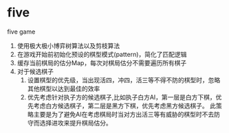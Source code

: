 # five
five game

1. 使用极大极小博弈树算法以及剪枝算法
2. 在游戏开始前初始化预设的棋型模式(pattern)，简化了匹配逻辑
3. 缓存当前棋局的估分Map，每次对棋局估分不需要遍历所有棋子
4. 对于候选棋子
   1. 设置棋型的优先级，当出现活四，冲四，活三等不得不防的棋型时，忽略其他棋型以达到最佳的效率
   2. 优先考虑针对执子方的候选棋子,比如执子白方AI，第一层是白方下棋，优先考虑白方候选棋子，第二层是黑方下棋，优先考虑黑方候选棋子。
   此策略主要是为了避免AI在考虑棋局时当对方出活三等有威胁的棋型时不去防守而选择进攻来提升棋局估分。
